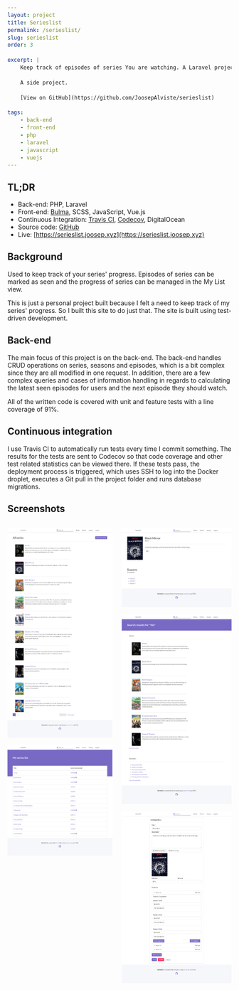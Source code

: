 ```yaml
---
layout: project
title: Serieslist
permalink: /serieslist/
slug: serieslist
order: 3

excerpt: |
    Keep track of episodes of series You are watching. A Laravel project made using Test-Driven Development.
    
    A side project.
    
    [View on GitHub](https://github.com/JoosepAlviste/serieslist)

tags:
    - back-end
    - front-end
    - php
    - laravel
    - javascript
    - vuejs
---
```


## TL;DR

* Back-end: PHP, Laravel
* Front-end: [Bulma](https://bulma.io), SCSS, JavaScript, Vue.js
* Continuous Integration: [Travis CI](https://travis-ci.org), 
[Codecov](https://codecov.io), DigitalOcean
* Source code: [GitHub](https://github.com/JoosepAlviste/serieslist)
* Live: [https://serieslist.joosep.xyz](https://serieslist.joosep.xyz)


## Background

Used to keep track of your series' progress. Episodes of series can be marked
as seen and the progress of series can be managed in the My List view.

This is just a personal project built because I felt a need to keep track of
my series' progress. So I built this site to do just that. The site is built
using test-driven development.


## Back-end

The main focus of this project is on the back-end. The back-end handles 
CRUD operations on series, seasons and episodes, which is a bit complex
since they are all modified in one request. In addition, there are a few 
complex queries and cases of information handling in regards to 
calculating the latest seen episodes for users and the next episode they 
should watch. 

All of the written code is covered with unit and feature tests with a 
line coverage of 91%.


## Continuous integration

I use Travis CI to automatically run tests every time I commit something. 
The results for the tests are sent to Codecov so that code coverage and 
other test related statistics can be viewed there. If these tests pass,
the deployment process is triggered, which uses SSH to log into the 
Docker droplet, executes a Git pull in the project folder and runs 
database migrations.


## Screenshots

<div class="columns">
<div class="column">

![List of all the series](/assets/img/serieslist-series-list.png)

![My list view showing in progress series](/assets/img/serieslist-my-list.png)

</div>
<div class="column">

![One series view](/assets/img/serieslist-series.png)

![Search for series or episodes view](/assets/img/serieslist-search.png)

![Series edit view](/assets/img/serieslist-edit.png)

</div>
</div>
